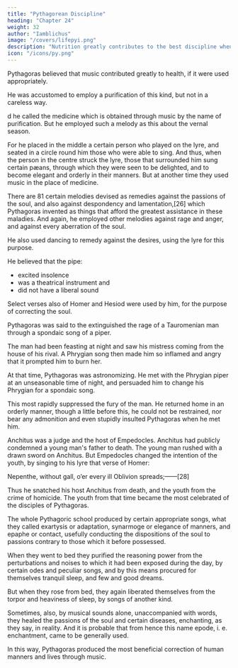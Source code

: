 ```yaml
---
title: "Pythagorean Discipline"
heading: "Chapter 24"
weight: 32
author: "Iamblichus"
image: "/covers/lifepyi.png"
description: "Nutrition greatly contributes to the best discipline when properly used"
icon: "/icons/py.png"
---
```




Pythagoras believed that music contributed greatly to health, if it were used appropriately. 

He was accustomed to employ a purification of this kind, but not in a careless way. 

d he called the medicine which is obtained through music by the name of purification. But he employed such a melody as this about the vernal season. 

For he placed in the middle a certain person who played on the lyre, and seated in a circle round him those who were able to sing. And thus, when the person in the centre struck the lyre, those that surrounded him sung certain pæans, through which they were seen to be delighted, and to become elegant and orderly in their manners. But at another time they used music in the place of medicine. 

There are 81 certain melodies devised as remedies against the passions of the soul, and also against despondency and lamentation,[26] which Pythagoras invented as things that afford the greatest assistance in these maladies. And again, he employed other melodies against rage and anger, and against every aberration of the soul. 

He also used dancing to remedy against the desires, using the lyre for this purpose. 

He believed that the pipe:
- excited insolence
- was a theatrical instrument and
- did not have a liberal sound 

Select verses also of Homer and Hesiod were used by him, for the purpose of correcting the soul. 

Pythagoras was said to the extinguished the rage of a Tauromenian man through a spondaic song of a piper.

The man had been feasting at night and saw his mistress coming from the house of his rival. A Phrygian song then made him so inflamed and angry that it prompted him to burn her.

 <!-- the vestibule of his mistress, in consequence of seeing her .  -->

At that time, Pythagoras was astronomizing. He met with the Phrygian piper at an unseasonable time of night, and persuaded him to change his Phrygian for a spondaic song.

This most rapidly suppressed the fury of the man. He returned home in an orderly manner, though a little before this, he could not be  restrained, nor bear any admonition and even stupidly insulted Pythagoras when he met him.


Anchitus was a judge and the host of Empedocles. Anchitus had publicly condemned a young man's father to death. The young man rushed with a drawn sword on Anchitus.  But Empedocles changed the intention of the youth, by singing to his lyre that verse of Homer:

Nepenthe, without gall, o’er every ill
Oblivion spreads;——[28]

Thus he snatched his host Anchitus from death, and the youth from the crime of homicide. The youth from that time became the most celebrated of the disciples of Pythagoras.


The whole Pythagoric school produced by certain appropriate songs, what they called exartysis or adaptation, synarmoge or elegance of manners, and epaphe or contact, usefully conducting the dispositions of the soul to passions contrary to those which it before possessed. 

When they went to bed they purified the reasoning power from the perturbations and noises to which it had been exposed during the day, by certain odes and peculiar songs, and by this means procured for themselves tranquil sleep, and few and good dreams. 

But when they rose from bed, they again liberated themselves from the torpor and heaviness of sleep, by songs of another kind. 

Sometimes, also, by musical sounds alone, unaccompanied with words, they healed the passions of the soul and certain diseases, enchanting, as they say, in reality. And it is probable that from hence this name epode, i. e. enchantment, came to be generally used. 

In this way, Pythagoras produced the most beneficial correction of human manners and lives through music.
